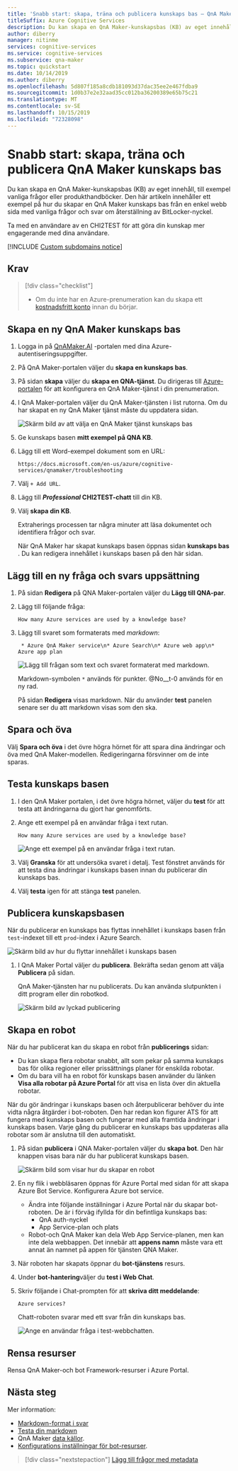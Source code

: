 ```yaml
---
title: 'Snabb start: skapa, träna och publicera kunskaps bas – QnA Maker'
titleSuffix: Azure Cognitive Services
description: Du kan skapa en QnA Maker-kunskapsbas (KB) av eget innehåll, till exempel vanliga frågor eller produkthandböcker. QnA Maker kunskaps basen i det här exemplet skapas från en enkel webb sida med vanliga frågor och svar för att besvara frågor om återställning av BitLocker-nyckel.
author: diberry
manager: nitinme
services: cognitive-services
ms.service: cognitive-services
ms.subservice: qna-maker
ms.topic: quickstart
ms.date: 10/14/2019
ms.author: diberry
ms.openlocfilehash: 5d807f185a8cdb181093d37dac35ee2e467fdba9
ms.sourcegitcommit: 1d0b37e2e32aad35cc012ba36200389e65b75c21
ms.translationtype: MT
ms.contentlocale: sv-SE
ms.lasthandoff: 10/15/2019
ms.locfileid: "72328098"
---
```

# <a name="quickstart-create-train-and-publish-your-qna-maker-knowledge-base"></a>Snabb start: skapa, träna och publicera QnA Maker kunskaps bas

Du kan skapa en QnA Maker-kunskapsbas (KB) av eget innehåll, till exempel vanliga frågor eller produkthandböcker. Den här artikeln innehåller ett exempel på hur du skapar en QnA Maker kunskaps bas från en enkel webb sida med vanliga frågor och svar om återställning av BitLocker-nyckel.

Ta med en användare av en CHI2TEST för att göra din kunskap mer engagerande med dina användare.

[!INCLUDE [Custom subdomains notice](../../../../includes/cognitive-services-custom-subdomains-note.md)]

## <a name="prerequisite"></a>Krav

> [!div class="checklist"]
> * Om du inte har en Azure-prenumeration kan du skapa ett [kostnadsfritt konto](https://azure.microsoft.com/free/?WT.mc_id=A261C142F) innan du börjar.

## <a name="create-a-new-qna-maker-knowledge-base"></a>Skapa en ny QnA Maker kunskaps bas

1. Logga in på [QnAMaker.AI](https://QnAMaker.ai) -portalen med dina Azure-autentiseringsuppgifter.

1. På QnA Maker-portalen väljer du **skapa en kunskaps bas**.

1. På sidan **skapa** väljer du **skapa en QNA-tjänst**. Du dirigeras till [Azure-portalen](https://ms.portal.azure.com/#create/Microsoft.CognitiveServicesQnAMaker) för att konfigurera en QnA Maker-tjänst i din prenumeration. 

1. I QnA Maker-portalen väljer du QnA Maker-tjänsten i list rutorna. Om du har skapat en ny QnA Maker tjänst måste du uppdatera sidan.

   ![Skärm bild av att välja en QnA Maker tjänst kunskaps bas](../media/qnamaker-quickstart-kb/qnaservice-selection.png)

1. Ge kunskaps basen **mitt exempel på QNA KB**.

1. Lägg till ett Word-exempel dokument som en URL: 

    `https://docs.microsoft.com/en-us/azure/cognitive-services/qnamaker/troubleshooting`

1. Välj `+ Add URL`.

1. Lägg till  **_Professional_ CHI2TEST-chatt** till din KB. 

1. Välj **skapa din KB**.

    Extraherings processen tar några minuter att läsa dokumentet och identifiera frågor och svar.

    När QnA Maker har skapat kunskaps basen öppnas sidan **kunskaps bas** . Du kan redigera innehållet i kunskaps basen på den här sidan.

## <a name="add-a-new-question-and-answer-set"></a>Lägg till en ny fråga och svars uppsättning

1. På sidan **Redigera** på QNA Maker-portalen väljer du **Lägg till QNA-par**.
1. Lägg till följande fråga: 

    `How many Azure services are used by a knowledge base?`

1. Lägg till svaret som formaterats med _markdown_:

    ` * Azure QnA Maker service\n* Azure Search\n* Azure web app\n* Azure app plan`

    ![ Lägg till frågan som text och svaret formaterat med markdown.](../media/qnamaker-create-publish-knowledge-base/add-question-and-answer.png)

    Markdown-symbolen `*` används för punkter. @No__t-0 används för en ny rad.  

    På sidan **Redigera** visas markdown. När du använder **test** panelen senare ser du att markdown visas som den ska. 

## <a name="save-and-train"></a>Spara och öva

Välj **Spara och öva** i det övre högra hörnet för att spara dina ändringar och öva med QnA Maker-modellen. Redigeringarna försvinner om de inte sparas.

## <a name="test-the-knowledge-base"></a>Testa kunskaps basen

1. I den QnA Maker portalen, i det övre högra hörnet, väljer du **test** för att testa att ändringarna du gjort har genomförts. 
1. Ange ett exempel på en användar fråga i text rutan. 

    `How many Azure services are used by a knowledge base?`  

    ![ Ange ett exempel på en användar fråga i text rutan. ](../media/qnamaker-create-publish-knowledge-base/test-panel-in-qna-maker.png)

1. Välj **Granska** för att undersöka svaret i detalj. Test fönstret används för att testa dina ändringar i kunskaps basen innan du publicerar din kunskaps bas.

1. Välj **testa** igen för att stänga **test** panelen.

## <a name="publish-the-knowledge-base"></a>Publicera kunskapsbasen

När du publicerar en kunskaps bas flyttas innehållet i kunskaps basen från `test`-indexet till ett `prod`-index i Azure Search.

![Skärm bild av hur du flyttar innehållet i kunskaps basen](../media/qnamaker-how-to-publish-kb/publish-prod-test.png)

1. I QnA Maker Portal väljer du **publicera**. Bekräfta sedan genom att välja **Publicera** på sidan.

    QnA Maker-tjänsten har nu publicerats. Du kan använda slutpunkten i ditt program eller din robotkod.

    ![Skärm bild av lyckad publicering](../media/qnamaker-create-publish-knowledge-base/publish-knowledge-base-to-endpoint.png)

## <a name="create-a-bot"></a>Skapa en robot

När du har publicerat kan du skapa en robot från **publicerings** sidan: 

* Du kan skapa flera robotar snabbt, allt som pekar på samma kunskaps bas för olika regioner eller prissättnings planer för enskilda robotar. 
* Om du bara vill ha en robot för kunskaps basen använder du länken **Visa alla robotar på Azure Portal** för att visa en lista över din aktuella robotar. 

När du gör ändringar i kunskaps basen och återpublicerar behöver du inte vidta några åtgärder i bot-roboten. Den har redan kon figurer ATS för att fungera med kunskaps basen och fungerar med alla framtida ändringar i kunskaps basen. Varje gång du publicerar en kunskaps bas uppdateras alla robotar som är anslutna till den automatiskt.

1. På sidan **publicera** i QNA Maker-portalen väljer du **skapa bot**. Den här knappen visas bara när du har publicerat kunskaps basen.

    ![Skärm bild som visar hur du skapar en robot](../media/qnamaker-create-publish-knowledge-base/create-bot-from-published-knowledge-base-page.png)

1. En ny flik i webbläsaren öppnas för Azure Portal med sidan för att skapa Azure Bot Service. Konfigurera Azure bot service. 
    
    * Ändra inte följande inställningar i Azure Portal när du skapar bot-roboten. De är i förväg ifyllda för din befintliga kunskaps bas: 
        * QnA auth-nyckel
        * App Service-plan och plats
    * Robot-och QnA Maker kan dela Web App Service-planen, men kan inte dela webbappen. Det innebär att **appens namn** måste vara ett annat än namnet på appen för tjänsten QNA Maker. 

1. När roboten har skapats öppnar du **bot-tjänstens** resurs. 
1. Under **bot-hantering**väljer du **test i Web Chat**.
1. Skriv följande i Chat-prompten för att **skriva ditt meddelande**:

    `Azure services?`

    Chatt-roboten svarar med ett svar från din kunskaps bas. 

    ![Ange en användar fråga i test-webbchatten.](../media/qnamaker-create-publish-knowledge-base/test-web-chat.png)

## <a name="clean-up-resources"></a>Rensa resurser

Rensa QnA Maker-och bot Framework-resurser i Azure Portal. 

## <a name="next-steps"></a>Nästa steg

Mer information:

* [Markdown-format i svar](../concepts/data-sources-supported.md)
* [Testa din markdown](../concepts/data-sources-supported.md#testing-your-markdown)
* QnA Maker [data källor](../Concepts/data-sources-supported.md). 
* [Konfigurations inställningar för bot-resurser](../tutorials/create-qna-bot.md).

> [!div class="nextstepaction"]
> [Lägg till frågor med metadata](add-question-metadata-portal.md)

